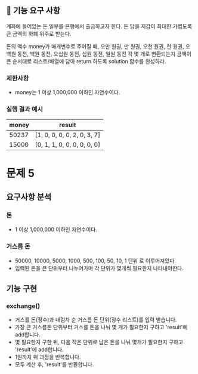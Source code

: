 ## 🚀 기능 요구 사항

계좌에 들어있는 돈 일부를 은행에서 출금하고자 한다. 돈 담을 지갑이 최대한 가볍도록 큰 금액의 화폐 위주로 받는다.

돈의 액수 money가 매개변수로 주어질 때, 오만 원권, 만 원권, 오천 원권, 천 원권, 오백원 동전, 백원 동전, 오십원 동전, 십원 동전, 일원 동전 각 몇 개로 변환되는지 금액이 큰 순서대로 리스트/배열에 담아 return 하도록 solution 함수를 완성하라.

### 제한사항

- money는 1 이상 1,000,000 이하인 자연수이다.

### 실행 결과 예시

| money | result |
| --- | --- |
| 50237    | [1, 0, 0, 0, 0, 2, 0, 3, 7] |
| 15000    | [0, 1, 1, 0, 0, 0, 0, 0, 0] |

# 문제 5
## 요구사항 분석
### 돈
 - 1 이상 1,000,000 이하인 자연수이다.

### 거스름 돈
 - 50000, 10000, 5000, 1000, 500, 100, 50, 10, 1 단위 로 이루어져있다.
 - 입력된 돈을 큰 단위부터 나누어가며 각 단위가 몇개씩 필요한지 나타내야한다.

## 기능 구현
### exchange()
 - 거스를 돈(정수)과 내림차 순 거스름 돈 단위(정수 리스트)를 입력 받습니다.
 - 가장 큰 거스름돈 단위부터 거스를 돈을 나눠 몇 개가 필요한지 구하고 'result'에 add합니다.
 - 몇 필요한지 구한 뒤, 다음 작은 단위로 남은 돈을 나눠 몇개가 필요한지 구하고 'result'에 add합니다.
 - 1원까지 위 과정을 반복합니다.
 - 모두 계산 후, 'result'를 반환합니다.